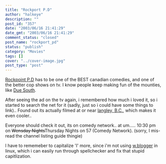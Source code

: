 ```yaml
---
title: "Rockport P.D"
author: "halkeye"
description: ""
post_id: "357"
date: "2003/06/16 21:41:29"
date_gmt: "2003/06/16 21:41:29"
comment_status: "closed"
post_name: "rockport_pd"
status: "publish"
category: "Movies"
tags: []
cover: "../cover-image.jpg"
post_type: "post"
---
```


[Rockpoint P.D](http://us.imdb.com/Title?0310516) has to be one of the BEST canadian comedies, and one of the better cop shows on tv. I know people keep making fun of the mounties, like [Due South](http://us.imdb.com/Title?0108756).

After seeing the ad on the tv again, i remembered how much i loved it, so i started to search the net for it (sadly, just so i could have some things to link).. Found out its actually filmed at or near [langley, B.C.](http://www.langleyadvance.com/011103/showtime/011103sh1.html), which makes it even cooler..

Everyone should check it out, its on comedy network.. at um..... 10:30 pm on <s>Wensday Nights</s>Thursday Nights on 57 (Comedy Network). (sorry, I mis-read the channel listing guide thingie)

I have to rememeber to capitalize 'I' more, since i'm not using [ w.blogger](http://www.wbloggar.com/index.php?itemid=155) in linux, which i can easily run through spellchecker and fix that stupid capitlization.
